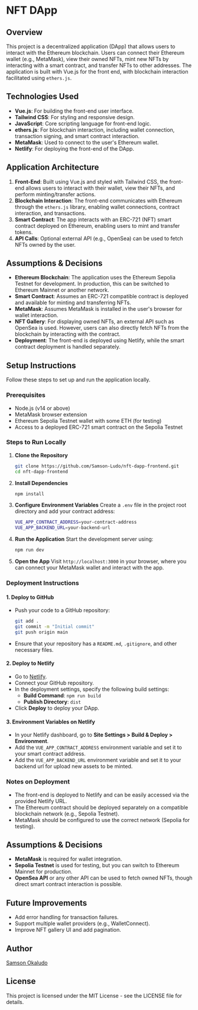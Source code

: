 # NFT DApp

## Overview
This project is a decentralized application (DApp) that allows users to interact with the Ethereum blockchain. Users can connect their Ethereum wallet (e.g., MetaMask), view their owned NFTs, mint new NFTs by interacting with a smart contract, and transfer NFTs to other addresses. The application is built with Vue.js for the front end, with blockchain interaction facilitated using `ethers.js`.

## Technologies Used
- **Vue.js**: For building the front-end user interface.
- **Tailwind CSS**: For styling and responsive design.
- **JavaScript**: Core scripting language for front-end logic.
- **ethers.js**: For blockchain interaction, including wallet connection, transaction signing, and smart contract interaction.
- **MetaMask**: Used to connect to the user's Ethereum wallet.
- **Netlify**: For deploying the front-end of the DApp.

## Application Architecture
1. **Front-End**: Built using Vue.js and styled with Tailwind CSS, the front-end allows users to interact with their wallet, view their NFTs, and perform minting/transfer actions.
2. **Blockchain Interaction**: The front-end communicates with Ethereum through the `ethers.js` library, enabling wallet connections, contract interaction, and transactions.
3. **Smart Contract**: The app interacts with an ERC-721 (NFT) smart contract deployed on Ethereum, enabling users to mint and transfer tokens.
4. **API Calls**: Optional external API (e.g., OpenSea) can be used to fetch NFTs owned by the user.

## Assumptions & Decisions
- **Ethereum Blockchain**: The application uses the Ethereum Sepolia Testnet for development. In production, this can be switched to Ethereum Mainnet or another network.
- **Smart Contract**: Assumes an ERC-721 compatible contract is deployed and available for minting and transferring NFTs.
- **MetaMask**: Assumes MetaMask is installed in the user's browser for wallet interaction.
- **NFT Gallery**: For displaying owned NFTs, an external API such as OpenSea is used. However, users can also directly fetch NFTs from the blockchain by interacting with the contract.
- **Deployment**: The front-end is deployed using Netlify, while the smart contract deployment is handled separately.

## Setup Instructions
Follow these steps to set up and run the application locally.

### Prerequisites
- Node.js (v14 or above)
- MetaMask browser extension
- Ethereum Sepolia Testnet wallet with some ETH (for testing)
- Access to a deployed ERC-721 smart contract on the Sepolia Testnet

### Steps to Run Locally

1. **Clone the Repository**
   ```bash
   git clone https://github.com/Samson-Ludo/nft-dapp-frontend.git
   cd nft-dapp-frontend
   ```

2. **Install Dependencies**
   ```bash
   npm install
   ```

3. **Configure Environment Variables**
   Create a `.env` file in the project root directory and add your contract address:
   ```bash
   VUE_APP_CONTRACT_ADDRESS=your-contract-address
   VUE_APP_BACKEND_URL=your-backend-url
   ```

4. **Run the Application**
   Start the development server using:
   ```bash
   npm run dev
   ```

5. **Open the App**
   Visit `http://localhost:3000` in your browser, where you can connect your MetaMask wallet and interact with the app.

### Deployment Instructions

#### 1. **Deploy to GitHub**
   - Push your code to a GitHub repository:
     ```bash
     git add .
     git commit -m "Initial commit"
     git push origin main
     ```
   - Ensure that your repository has a `README.md`, `.gitignore`, and other necessary files.

#### 2. **Deploy to Netlify**
   - Go to [Netlify](https://www.netlify.com/).
   - Connect your GitHub repository.
   - In the deployment settings, specify the following build settings:
     - **Build Command**: `npm run build`
     - **Publish Directory**: `dist`
   - Click **Deploy** to deploy your DApp.

#### 3. **Environment Variables on Netlify**
   - In your Netlify dashboard, go to **Site Settings > Build & Deploy > Environment**.
   - Add the `VUE_APP_CONTRACT_ADDRESS` environment variable and set it to your smart contract address.
   - Add the `VUE_APP_BACKEND_URL` environment variable and set it to your backend url for upload new assets to be minted.

### Notes on Deployment
- The front-end is deployed to Netlify and can be easily accessed via the provided Netlify URL.
- The Ethereum contract should be deployed separately on a compatible blockchain network (e.g., Sepolia Testnet).
- MetaMask should be configured to use the correct network (Sepolia for testing).

## Assumptions & Decisions
- **MetaMask** is required for wallet integration.
- **Sepolia Testnet** is used for testing, but you can switch to Ethereum Mainnet for production.
- **OpenSea API** or any other API can be used to fetch owned NFTs, though direct smart contract interaction is possible.

## Future Improvements
- Add error handling for transaction failures.
- Support multiple wallet providers (e.g., WalletConnect).
- Improve NFT gallery UI and add pagination.

## Author

[Samson Okaludo](https://www.linkedin.com/in/samson-okaludo)

## License

This project is licensed under the MIT License - see the LICENSE file for details.